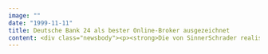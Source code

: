 ```yaml
---
image: ""
date: "1999-11-11"
title: Deutsche Bank 24 als bester Online-Broker ausgezeichnet
content: <div class="newsbody"><p><strong>Die von SinnerSchrader realisierte Online-Filiale der Deutschen Bank 24 ist von der renommierten britischen "Lafferty Information and Research Group" als "Best Major Broker" in Europa ausgezeichnet worden. Neben dem 1. Platz in einer Vergleichsstudie der Fachzeitschrift "Horizont" wurde der Webauftritt der Bank damit zum zweiten Mal seit seinem Start im September prämiert.</strong></p><p>Die Auszeichnung bedeutet für SinnerSchrader eine Bestätigung der strategischen Ausrichtung auf transaktionsorientierte Online-Auftritte. "Die Webseite bietet zahlreiche neue Funktionen für Anleger. Uns freut, dass die Internetfiliale bereits wenige Wochen nach ihrem Start auch internationale Bestätigung findet", kommentiert Vorstand Oliver Sinner den Preis. In diesem Jahr wurden bereits mehrfach eBusiness-Anwendungen von SinnerSchrader prämiert. So erhielt der Buchshop Libri.de den TV Movie-Award und das Online-Auktionshaus ricardo.de wurde mit dem Multimedia-Award ausgezeichnet.</p><p>Dem Forschungsinstitut Lafferty zufolge ist die Deutsche Bank 24 auf dem besten Weg, zu einem marktführenden Institut für Online-Broking in Europa zu werden. Das innovative Gesamtkonzept überzeuge dabei durch seine hochwertige Umsetzung. Die Online-Filiale ist wesentlicher Bestandteil der neuen "Zielgruppenbank", bei der die Kunden frei entscheiden können, ob sie ihre Finanzgeschäfte am Schalter, über das Telefon oder im Internet erledigen wollen.</p><p>Für die 6,8 Millionen Bankkunden hat SinnerSchrader einen innovativen Webauftritt realisiert, der nahezu alle Bank- und Wertpapiergeschäfte möglich macht. Der Bereich www.brokerage24.de bietet den Zugriff auf alle wichtigen Börsen der Welt, 1.100 Investment-Fonds, 140.000 aktuelle Aktien- und Devisenkurse sowie mehr als 5.000 Webcharts. Internetnutzer können Neuemissionen zeichnen und sogar außerbörslich bis 22.00 Uhr mit Aktien und Optionsscheinen handeln.</p><p><a class="news-backlink" href="/de/"><svg class="svg-ico svg-ico--arrow-left"><use xlink&#58;href="#arrow-down"></use></svg>Zurück zur Presse Übersicht</a></p></div>
---
```

